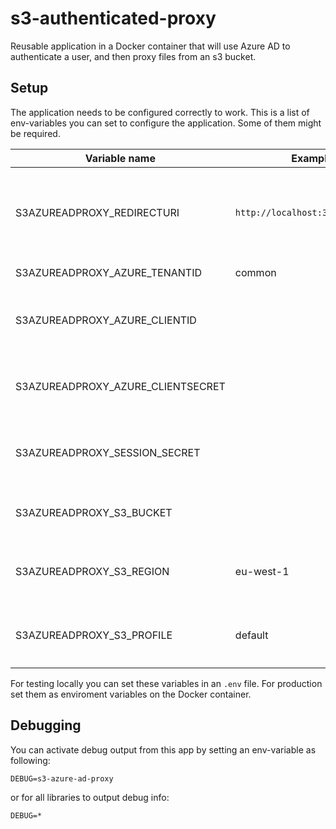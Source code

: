 # s3-authenticated-proxy

Reusable application in a Docker container that will use Azure AD to authenticate a user, and then proxy files from an s3 bucket.

## Setup

The application needs to be configured correctly to work.
This is a list of env-variables you can set to configure the application.
Some of them might be required.

Variable name|Example|Description
-------------|-------|-----------
S3AZUREADPROXY_REDIRECTURI|`http://localhost:3000/redirect`|The Redirect url sent to Azure AD for where to redirect the user back after login
S3AZUREADPROXY_AZURE_TENANTID|common|You Azure tennant ID.
S3AZUREADPROXY_AZURE_CLIENTID||Client ID configured for your application in Azure
S3AZUREADPROXY_AZURE_CLIENTSECRET||Client Secret configured for your application in Azure
S3AZUREADPROXY_SESSION_SECRET||A secret key used by the application to encrypt sessions
S3AZUREADPROXY_S3_BUCKET||The name of the s3 proxy you want to proxy
S3AZUREADPROXY_S3_REGION|eu-west-1|AWS Region where the s3 proxy resides, defaults to `eu-west-1`
S3AZUREADPROXY_S3_PROFILE|default|AWS profile used for authentication, defaults to `default`

For testing locally you can set these variables in an `.env` file.
For production set them as enviroment variables on the Docker container.

## Debugging

You can activate debug output from this app by setting an env-variable as following:

```
DEBUG=s3-azure-ad-proxy
```

or for all libraries to output debug info:

```
DEBUG=*
```
